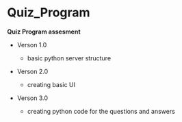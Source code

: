 # Quiz_Program

**Quiz Program assesment**


* Verson 1.0 
  - basic python server structure
  
* Verson 2.0
  - creating basic UI

* Verson 3.0
  - creating python code for the questions and answers
